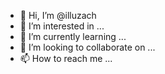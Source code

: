 - 👋 Hi, I’m @illuzach
- 👀 I’m interested in ...
- 🌱 I’m currently learning ...
- 💞️ I’m looking to collaborate on ...
- 📫 How to reach me ...

<!---
illuzach/illuzach is a ✨ special ✨ repository because its `README.md` (this file) appears on your GitHub profile.
You can click the Preview link to take a look at your changes.
--->
